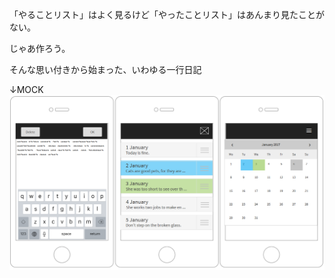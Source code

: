 
「やることリスト」はよく見るけど「やったことリスト」はあんまり見たことがない。

じゃあ作ろう。

そんな思い付きから始まった、いわゆる一行日記

↓MOCK
![todidlist_mock](https://github.com/gitboku/toDidList/blob/calenderTest/toDidList_mock_20180220.PNG)
